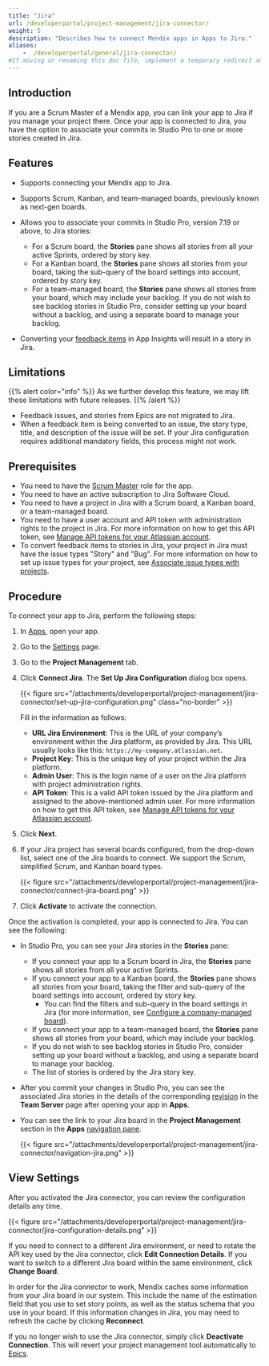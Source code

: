 ```yaml
---
title: "Jira"
url: /developerportal/project-management/jira-connector/
weight: 5
description: "Describes how to connect Mendix apps in Apps to Jira."
aliases:
    -  /developerportal/general/jira-connector/
#If moving or renaming this doc file, implement a temporary redirect and let the respective team know they should update the URL in the product. See Mapping to Products for more details. 
---
```


## Introduction

If you are a Scrum Master of a Mendix app, you can link your app to Jira if you manage your project there. Once your app is connected to Jira, you have the option to associate your commits in Studio Pro to one or more stories created in Jira. 

## Features

* Supports connecting your Mendix app to Jira.
* Supports Scrum, Kanban, and team-managed boards, previously known as next-gen boards.
* Allows you to associate your commits in Studio Pro, version 7.19 or above, to Jira stories:

    * For a Scrum board, the **Stories** pane shows all stories from all your active Sprints, ordered by story key.
    * For a Kanban board, the **Stories** pane shows all stories from your board, taking the sub-query of the board settings into account, ordered by story key.
    * For a team-managed board, the **Stories** pane shows all stories from your board, which may include your backlog. If you do not wish to see backlog stories in Studio Pro, consider setting up your board without a backlog, and using a separate board to manage your backlog.

* Converting your [feedback items](/developerportal/app-insights/feedback/) in App Insights will result in a story in Jira.

## Limitations

{{% alert color="info" %}}
As we further develop this feature, we may lift these limitations with future releases.
{{% /alert %}}

* Feedback issues, and stories from Epics are not migrated to Jira.
* When a feedback item is being converted to an issue, the story type, title, and description of the issue will be set. If your Jira configuration requires additional mandatory fields, this process might not work.

## Prerequisites

* You need to have the [Scrum Master](/developerportal/general/app-roles/#team-roles) role for the app.
* You need to have an active subscription to Jira Software Cloud.
* You need to have a project in Jira with a Scrum board, a Kanban board, or a team-managed board.
* You need to have a user account and API token with administration rights to the project in Jira. For more information on how to get this API token, see [Manage API tokens for your Atlassian account](https://support.atlassian.com/atlassian-account/docs/manage-api-tokens-for-your-atlassian-account/).
* To convert feedback items to stories in Jira, your project in Jira must have the issue types "Story" and "Bug". For more information on how to set up issue types for your project, see [Associate issue types with projects](https://support.atlassian.com/jira-cloud-administration/docs/associate-issue-types-with-projects/).

## Procedure

To connect your app to Jira, perform the following steps:

1. In [Apps](https://sprintr.home.mendix.com/), open your app.

2. Go to the [Settings](/developerportal/collaborate/general-settings/) page.

3. Go to the **Project Management** tab.

4. Click **Connect Jira**. The **Set Up Jira Configuration** dialog box opens.

    {{< figure src="/attachments/developerportal/project-management/jira-connector/set-up-jira-configuration.png"   class="no-border" >}}

    Fill in the information as follows:

    * **URL Jira Environment**: This is the URL of your company’s environment within the Jira platform, as provided by Jira. This URL usually looks like this: `https://my-company.atlassian.net`.
    * **Project Key**: This is the unique key of your project within the Jira platform.
    * **Admin User**: This is the login name of a user on the Jira platform with project administration rights.
    * **API Token**: This is a valid API token issued by the Jira platform and assigned to the above-mentioned admin user. For more information on how to get this API token, see [Manage API tokens for your Atlassian account](https://support.atlassian.com/atlassian-account/docs/manage-api-tokens-for-your-atlassian-account/).

5. Click **Next**. 

6. If your Jira project has several boards configured, from the drop-down list, select one of the Jira boards to connect. We support the Scrum, simplified Scrum, and Kanban board types.

    {{< figure src="/attachments/developerportal/project-management/jira-connector/connect-jira-board.png" >}}

7. Click **Activate** to activate the connection. 

Once the activation is completed, your app is connected to Jira. You can see the following:

* In Studio Pro, you can see your Jira stories in the **Stories** pane:

    * If you connect your app to a Scrum board in Jira, the **Stories** pane shows all stories from all your active Sprints.
    * If you connect your app to a Kanban board, the **Stories** pane shows all stories from your board, taking the filter and sub-query of the board settings into account, ordered by story key.
        * You can find the filters and sub-query in the board settings in Jira (for more information, see [Configure a company-managed board](https://support.atlassian.com/jira-software-cloud/docs/configure-a-company-managed-board/)).
    * If you connect your app to a team-managed board, the **Stories** pane shows all stories from your board, which may include your backlog.
    * If you do not wish to see backlog stories in Studio Pro, consider setting up your board without a backlog, and using a separate board to manage your backlog.
    * The list of stories is ordered by the Jira story key.

* After you commit your changes in Studio Pro, you can see the associated Jira stories in the details of the corresponding [revision](/developerportal/general/team-server/#revision-details) in the **Team Server** page after opening your app in **Apps**.
* You can see the link to your Jira board in the **Project Management** section in the **Apps** [navigation pane](/developerportal/#navigation-pane).

    {{< figure src="/attachments/developerportal/project-management/jira-connector/navigation-jira.png" >}}

## View Settings

After you activated the Jira connector, you can review the configuration details any time.

{{< figure src="/attachments/developerportal/project-management/jira-connector/jira-configuration-details.png" >}}

If you need to connect to a different Jira environment, or need to rotate the API key used by the Jira connector, click **Edit Connection Details**. If you want to switch to a different Jira board within the same environment, click **Change Board**.

In order for the Jira connector to work, Mendix caches some information from your Jira board in our system. This include the name of the estimation field that you use to set story points, as well as the status schema that you use in your board. If this information changes in Jira, you may need to refresh the cache by clicking **Reconnect**.

If you no longer wish to use the Jira connector, simply click **Deactivate Connection**. This will revert your project management tool automatically to [Epics](/developerportal/project-management/epics/).
